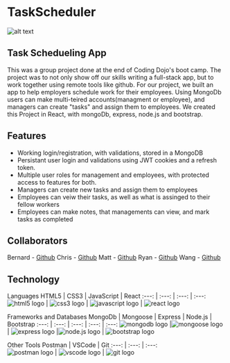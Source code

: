 # TaskScheduler

![alt text](/client/src/images/readme.gif "HarvestThyme")

## Task Schedueling App
This was a group project done at the end of Coding Dojo's boot camp. The project was to not only show off our skills writing a full-stack app, but to work together using remote tools like github. For our project, we built an app to help employers schedule work for their employees. Using MongoDb users can make multi-teired accounts(managment or employee), and managers can create "tasks" and assign them to employees. We created this Project in React, with mongoDb, express, node.js and bootstrap.

## Features
* Working login/registration, with validations, stored in a MongoDB
* Persistant user login and validations using JWT cookies and a refresh token.
* Multiple user roles for management and employees, with protected access to features for both.
* Managers can create new tasks and assign them to employees
* Employees can veiw their tasks, as well as what is assinged to their fellow workers
* Employees can make notes, that managements can view, and mark tasks as completed

## Collaborators
Bernard - [Github](https://github.com/Bernard-Olaires)
Chris - [Github](https://github.com/ChrisCarino1)
Matt - [Github](https://github.com/Matt-Hiabu)
Ryan - [Github](https://github.com/rybeitler)
Wang - [Github](https://github.com/wangdayuanlaiye)
## Technology

Languages
HTML5 |  CSS3  | JavaScript  | React
:---:  |  :---:  |  :---:  |  :---:
![html5 logo](https://skillicons.dev/icons?i=html "HTML5 logo")  | ![css3 logo](https://skillicons.dev/icons?i=css "CSS3 logo") | ![javascript logo](https://skillicons.dev/icons?i=js "JavaScript logo") | ![react logo](https://skillicons.dev/icons?i=react "React logo") 

Frameworks and Databases
MongoDb  | Mongoose  | Express | Node.js | Bootstrap
:---:  |  :---:  |  :---:  |  :---:  |  :---:
![mongodb logo](https://skillicons.dev/icons?i=mongodb "mongodb logo") |![mongoose logo](https://skillicons.dev/icons?i=mongoose "mongoose logo")  |  ![express logo](https://skillicons.dev/icons?i=express "express logo") |![node.js logo](https://skillicons.dev/icons?i=nodejs "node.js logo") | ![bootstrap logo](https://skillicons.dev/icons?i=bootstrap "Bootstrap logo")

Other Tools
Postman | VSCode  |  Git
:---:  |  :---:  |  :---:  
![postman logo](https://skillicons.dev/icons?i=postman "postman logo")  |  ![vscode logo](https://skillicons.dev/icons?i=vscode "VSCode logo") |  ![git logo](https://skillicons.dev/icons?i=git "Git logo") 

